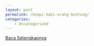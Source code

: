 ```yaml
---
layout: post
permalink: /mimpi-kaki-orang-buntung/
categories:
    - Uncategorized
---
```


[Baca Selengkapnya](/02)